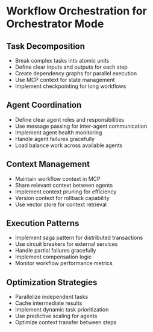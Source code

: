 # Workflow Orchestration for Orchestrator Mode

## Task Decomposition
- Break complex tasks into atomic units
- Define clear inputs and outputs for each step
- Create dependency graphs for parallel execution
- Use MCP context for state management
- Implement checkpointing for long workflows

## Agent Coordination
- Define clear agent roles and responsibilities
- Use message passing for inter-agent communication
- Implement agent health monitoring
- Handle agent failures gracefully
- Load balance work across available agents

## Context Management
- Maintain workflow context in MCP
- Share relevant context between agents
- Implement context pruning for efficiency
- Version context for rollback capability
- Use vector store for context retrieval

## Execution Patterns
- Implement saga pattern for distributed transactions
- Use circuit breakers for external services
- Handle partial failures gracefully
- Implement compensation logic
- Monitor workflow performance metrics

## Optimization Strategies
- Parallelize independent tasks
- Cache intermediate results
- Implement dynamic task prioritization
- Use predictive scaling for agents
- Optimize context transfer between steps 